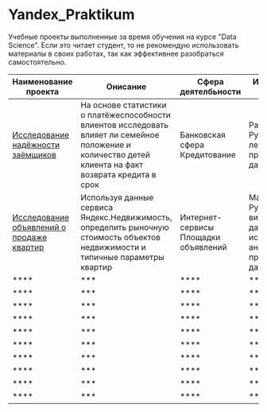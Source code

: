 # Yandex_Praktikum
Учебные проекты выполненные за время обучения на курсе  "Data Science".
Если это читает студент, то не рекомендую использовать материалы в своих работах, так как эффективнее разобраться самостоятельно.

|Наименование проекта|Онисание|Сфера деятелбьности|Использованные инструменты|
|-----|------|-------|------|
|[Исследование надёжности заёмщиков]()|На основе статистики о платёжеспособности влиентов исследовать влияет ли семейное положение и количество детей клиента на факт возврата кредита в срок |Банковская сфера Кредитование|Pandas PyMystem3 Python лемматизация предобработка данных|
|[Исследование объявлений о продаже квартир]()|Используя данные сервиса Яндекс.Недвижимость, определить рыночную стоимость объектов недвижимости и типичные параметры квартир |Интернет-сервисы Площадки объявлений|Matplotlib Pandas Python визуализация данных исследовательский анализ данных предобработка данных|
|****|***|****|****|****|
|****|***|****|****|****|
|****|***|****|****|****|
|****|***|****|****|****|
|****|***|****|****|****|
|****|***|****|****|****|
|****|***|****|****|****|
|****|***|****|****|****|
|****|***|****|****|****|
|****|***|****|****|****|
